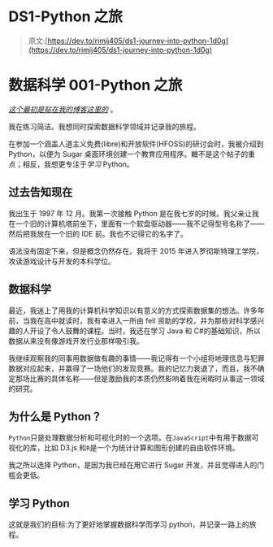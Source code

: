 # DS1-Python 之旅

> 原文:[https://dev.to/rimij405/ds1-journey-into-python-1d0g](https://dev.to/rimij405/ds1-journey-into-python-1d0g)

# [](#data-science-001-journey-into-python)数据科学 001-Python 之旅

*[这个最初是贴在我的博客这里的](https://rimij405.github.io/blog/data-science/data-science-01/)* 。

我在练习简洁。我想同时探索数据科学领域并记录我的旅程。

在参加一个涵盖人道主义免费(libre)和开放软件(HFOSS)的研讨会时，我被介绍到 Python，以便为 Sugar 桌面环境创建一个教育应用程序。糖不是这个帖子的重点；相反，我想更专注于*学习* Python。

## [](#the-past-informs-the-present)过去告知现在

我出生于 1997 年 12 月。我第一次接触 Python 是在我七岁的时候。我父亲让我在一个旧的计算机塔前坐下，里面有一个软盘驱动器——我不记得型号名称了——然后把我放在一个旧的 IDE 前。我也不记得它的名字了。

语法没有固定下来，但是概念仍然存在。我将于 2015 年进入罗彻斯特理工学院，攻读游戏设计与开发的本科学位。

## [](#data-science)数据科学

最近，我迷上了用我的计算机科学知识以有意义的方式探索数据集的想法。许多年前，当我在高中就读时，我有幸进入一所由 fell 资助的学校，并为那些对科学感兴趣的人开设了令人鼓舞的课程。当时，我还在学习 Java 和 C#的基础知识，所以数据从来没有像游戏开发行业那样吸引我。

我继续观察我的同事用数据做有趣的事情——我记得有一个小组将地理信息与犯罪数据对应起来，并赢得了一场他们的发现竞赛。我的记忆力衰退了，而且，我不确定那场比赛的具体名称——但是激励我的本质仍然影响着我在闲暇时从事这一领域的研究。

## [](#why-python)为什么是 Python？

`Python`只是处理数据分析和可视化时的一个选项。在`JavaScript`中有用于数据可视化的库，比如 D3.js 和`R`是一个为统计计算和图形创建的自由软件环境。

我之所以选择 Python，是因为我已经在用它进行 Sugar 开发，并且觉得进入的门槛会更低。

## [](#learning-python)学习 Python

这就是我们的目标:为了更好地掌握数据科学而学习 python，并记录一路上的旅程。
